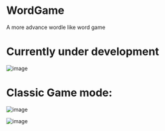 # WordGame
 A more advance wordle like word game

# Currently under development

![image](https://github.com/user-attachments/assets/d454b924-dba6-455f-81ad-cee9ae759a6c)


# Classic Game mode:

![image](https://github.com/user-attachments/assets/4a4e7879-e2f0-42e4-a448-bda80dfab00f)

![image](https://github.com/user-attachments/assets/95f693b9-c7d5-4375-9446-47f672de3672)



